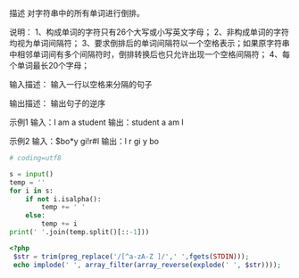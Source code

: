 描述
对字符串中的所有单词进行倒排。

说明：
1、构成单词的字符只有26个大写或小写英文字母；
2、非构成单词的字符均视为单词间隔符；
3、要求倒排后的单词间隔符以一个空格表示；如果原字符串中相邻单词间有多个间隔符时，倒排转换后也只允许出现一个空格间隔符；
4、每个单词最长20个字母；

输入描述：
输入一行以空格来分隔的句子

输出描述：
输出句子的逆序

示例1
输入：I am a student
输出：student a am I

示例2
输入：$bo*y gi!r#l
输出：l r gi y bo


```python
# coding=utf8

s = input()
temp = ''
for i in s:
    if not i.isalpha():
        temp += ' '
    else:
        temp += i
print(' '.join(temp.split()[::-1]))

```
```php
<?php
 $str = trim(preg_replace('/[^a-zA-Z ]/',' ',fgets(STDIN)));
 echo implode(' ', array_filter(array_reverse(explode(' ', $str))));
```
